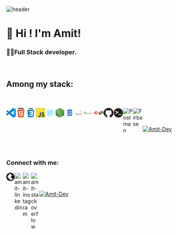 ![header](https://i.ibb.co/PghPqMm/universe-top.jpg)
<!-- [<img src="https://i.ibb.co/PghPqMm/universe-top.jpg" alt="Amit-Dev" />](https://amit-dev-webpage.web.app/) -->

# 👋 Hi ! I'm Amit!

###  👨‍💻Full Stack developer. 

<br />

## Among my stack:

<br />
<br />

<img align="left" alt="Visual Studio Code" width="26px" src="https://raw.githubusercontent.com/github/explore/80688e429a7d4ef2fca1e82350fe8e3517d3494d/topics/visual-studio-code/visual-studio-code.png" />
<img align="left" alt="HTML5" width="26px" src="https://raw.githubusercontent.com/github/explore/80688e429a7d4ef2fca1e82350fe8e3517d3494d/topics/html/html.png" />
<img align="left" alt="CSS3" width="26px" src="https://raw.githubusercontent.com/github/explore/80688e429a7d4ef2fca1e82350fe8e3517d3494d/topics/css/css.png" />
<img align="left" alt="JavaScript" width="26px" src="https://raw.githubusercontent.com/github/explore/80688e429a7d4ef2fca1e82350fe8e3517d3494d/topics/javascript/javascript.png" />
<img align="left" alt="React" width="26px" src="https://raw.githubusercontent.com/github/explore/80688e429a7d4ef2fca1e82350fe8e3517d3494d/topics/react/react.png" />
<img align="left" alt="Node.js" width="26px" src="https://raw.githubusercontent.com/github/explore/80688e429a7d4ef2fca1e82350fe8e3517d3494d/topics/nodejs/nodejs.png" />
<img align="left" alt="SQL" width="26px" src="https://raw.githubusercontent.com/github/explore/80688e429a7d4ef2fca1e82350fe8e3517d3494d/topics/sql/sql.png" />
<img align="left" alt="MySQL" width="26px" src="https://raw.githubusercontent.com/github/explore/80688e429a7d4ef2fca1e82350fe8e3517d3494d/topics/mysql/mysql.png" />
<img align="left" alt="MongoDB" width="26px" src="https://raw.githubusercontent.com/github/explore/80688e429a7d4ef2fca1e82350fe8e3517d3494d/topics/mongodb/mongodb.png" />
<img align="left" alt="Git" width="26px" src="https://raw.githubusercontent.com/github/explore/80688e429a7d4ef2fca1e82350fe8e3517d3494d/topics/git/git.png" />
<img align="left" alt="GitHub" width="26px" src="https://raw.githubusercontent.com/github/explore/78df643247d429f6cc873026c0622819ad797942/topics/github/github.png" />
<img align="left" alt="Terminal" width="26px" src="https://raw.githubusercontent.com/github/explore/80688e429a7d4ef2fca1e82350fe8e3517d3494d/topics/terminal/terminal.png" />
<img align="left" alt="Postman" width="26" src="https://www.vectorlogo.zone/logos/getpostman/getpostman-icon.svg" />
<img align="left" alt="Firbase" width="26" src="https://www.vectorlogo.zone/logos/firebase/firebase-icon.svg" />

<br />
<br />

[<img src="https://i.ibb.co/yNM9WW9/universe-middle.jpg" alt="Amit-Dev" />](https://amit-dev-webpage.web.app/)

<br />
<br />

### Connect with me:

[<img align="left" alt="amit-web" width="22px" src="https://raw.githubusercontent.com/iconic/open-iconic/master/svg/globe.svg" />][website]
[<img align="left" alt="amit-linkedin" width="22px" src="https://cdn.jsdelivr.net/npm/simple-icons@v3/icons/linkedin.svg" />][linkedin]
[<img align="left" alt="amit-instagram" width="22px" src="https://cdn.jsdelivr.net/npm/simple-icons@v3/icons/instagram.svg" />][instagram]
[<img align="left" alt="amit-stackoverflow" width="22px" src="https://cdn.jsdelivr.net/npm/simple-icons@v3/icons/stackoverflow.svg" />][stackoverflow]

<br />
<br />

[<img src="https://i.ibb.co/xMWSTS0/universe-bottom.jpg" alt="Amit-Dev" />](https://amit-dev-webpage.web.app/)


[website]: https://amit-dev-webpage.web.app
[instagram]: https://www.instagram.com/amit_hg2
[linkedin]: https://www.linkedin.com/in/amit-hagag
[stackoverflow]: https://stackoverflow.com/users/17137370/amit-hagag
